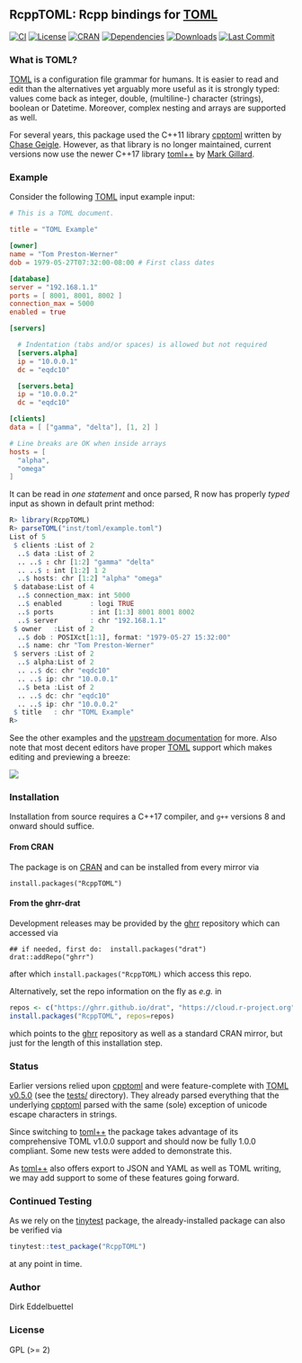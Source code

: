 ## RcppTOML: Rcpp bindings for [TOML](https://toml.io/en/)

[![CI](https://github.com/eddelbuettel/rcpptoml/workflows/ci/badge.svg)](https://github.com/eddelbuettel/rcpptoml/actions?query=workflow%3Aci)
[![License](https://img.shields.io/badge/license-GPL%20%28%3E=%202%29-brightgreen.svg?style=flat)](https://www.gnu.org/licenses/gpl-2.0.html)
[![CRAN](https://www.r-pkg.org/badges/version/RcppTOML)](https://cran.r-project.org/package=RcppTOML)
[![Dependencies](https://tinyverse.netlify.com/badge/RcppTOML)](https://cran.r-project.org/package=RcppTOML)
[![Downloads](https://cranlogs.r-pkg.org/badges/RcppTOML?color=brightgreen)](https://www.r-pkg.org/pkg/RcppTOML)
[![Last Commit](https://img.shields.io/github/last-commit/eddelbuettel/rcpptoml)](https://github.com/eddelbuettel/rcpptoml)

### What is TOML?

[TOML](https://toml.io/en/) is a configuration file grammar for humans. It is easier to read and
edit than the alternatives yet arguably more useful as it is strongly typed: values come back as
integer, double, (multiline-) character (strings), boolean or Datetime. Moreover, complex nesting
and arrays are supported as well.

For several years, this package used the C++11 library
[cpptoml](https://github.com/skystrife/cpptoml) written by [Chase
Geigle](https://github.com/skystrife).  However, as that library is no longer maintained, current
versions now use the newer C++17 library [toml++](https://github.com/marzer/tomlplusplus) by [Mark
Gillard](https://github.com/marzer).


### Example

Consider the following [TOML](https://toml.io/en/) input example input:

```toml
# This is a TOML document.

title = "TOML Example"

[owner]
name = "Tom Preston-Werner"
dob = 1979-05-27T07:32:00-08:00 # First class dates

[database]
server = "192.168.1.1"
ports = [ 8001, 8001, 8002 ]
connection_max = 5000
enabled = true

[servers]

  # Indentation (tabs and/or spaces) is allowed but not required
  [servers.alpha]
  ip = "10.0.0.1"
  dc = "eqdc10"

  [servers.beta]
  ip = "10.0.0.2"
  dc = "eqdc10"

[clients]
data = [ ["gamma", "delta"], [1, 2] ]

# Line breaks are OK when inside arrays
hosts = [
  "alpha",
  "omega"
]
```

It can be read in _one statement_ and once parsed, R now has properly _typed_ input as shown in
default print method:

```r
R> library(RcppTOML)
R> parseTOML("inst/toml/example.toml")
List of 5
 $ clients :List of 2
  ..$ data :List of 2
  .. ..$ : chr [1:2] "gamma" "delta"
  .. ..$ : int [1:2] 1 2
  ..$ hosts: chr [1:2] "alpha" "omega"
 $ database:List of 4
  ..$ connection_max: int 5000
  ..$ enabled       : logi TRUE
  ..$ ports         : int [1:3] 8001 8001 8002
  ..$ server        : chr "192.168.1.1"
 $ owner   :List of 2
  ..$ dob : POSIXct[1:1], format: "1979-05-27 15:32:00"
  ..$ name: chr "Tom Preston-Werner"
 $ servers :List of 2
  ..$ alpha:List of 2
  .. ..$ dc: chr "eqdc10"
  .. ..$ ip: chr "10.0.0.1"
  ..$ beta :List of 2
  .. ..$ dc: chr "eqdc10"
  .. ..$ ip: chr "10.0.0.2"
 $ title   : chr "TOML Example"
R>
```

See the other examples and the [upstream documentation](https://toml.io/en/) for more.
Also note that most decent editors have proper [TOML](https://toml.io/en/) support
which makes editing and previewing a breeze:

![](https://raw.githubusercontent.com/eddelbuettel/rcpptoml/master/local/emacsAndTOML.png)

### Installation

Installation from source requires a C++17 compiler, and `g++` versions 8 and onward should suffice.

#### From CRAN

The package is on [CRAN](https://cran.r-project.org) and can be installed
from every mirror via

```{.r}
install.packages("RcppTOML")
```

#### From the ghrr-drat

Development releases may be provided by the
[ghrr](https://ghrr.github.io/drat/) repository which can accessed via

```{.r}
## if needed, first do:  install.packages("drat")
drat::addRepo("ghrr")
```

after which `install.packages("RcppTOML)` which access this repo.

Alternatively, set the repo information on the fly as _e.g._ in

```r
repos <- c("https://ghrr.github.io/drat", "https://cloud.r-project.org")
install.packages("RcppTOML", repos=repos)
```

which points to the [ghrr](https://ghrr.github.io/drat/) repository as well as a standard CRAN
mirror, but just for the length of this installation step.

### Status

Earlier versions relied upon [cpptoml](https://github.com/skystrife/cpptoml) and were feature-complete with
[TOML v0.5.0](https://toml.io/en/v0.5.0) (see the
[tests/](https://github.com/eddelbuettel/rcpptoml/tree/master/tests) directory).  They already parsed
everything that the underlying [cpptoml](https://github.com/skystrife/cpptoml) parsed with the same
(sole) exception of unicode escape characters in strings.

Since switching to [toml++](https://github.com/marzer/tomlplusplus) the package takes advantage of its  comprehensive TOML v1.0.0 support and should now be fully 1.0.0 compliant. Some new tests were added to demonstrate this.

As [toml++](https://github.com/marzer/tomlplusplus) also offers export to JSON and YAML as well as
TOML writing, we may add support to some of these features going forward.


### Continued Testing

As we rely on the [tinytest](https://cran.r-project.org/package=tinytest) package, the
already-installed package can also be verified via

```r
tinytest::test_package("RcppTOML")
```

at any point in time.

### Author

Dirk Eddelbuettel

### License

GPL (>= 2)
